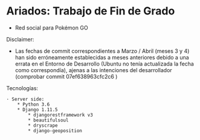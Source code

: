# Ariados: Trabajo de Fin de Grado
- Red social para Pokémon GO

Disclaimer:
 * Las fechas de commit correspondientes a Marzo / Abril (meses 3 y 4) han sido erróneamente establecidas a meses anteriores debido a una errata en el Entorno de Desarrollo (Ubuntu no tenía actualizada la fecha como correspondía), ajenas a las intenciones del desarrollador (comprobar commit 07ef638963cfc2c6 )

Tecnologías:

    · Server side:
        * Python 3.6
        * Django 1.11.5
            * djangorestframework v3
            * beautifulsoul
            * dryscrape
            * django-geoposition
